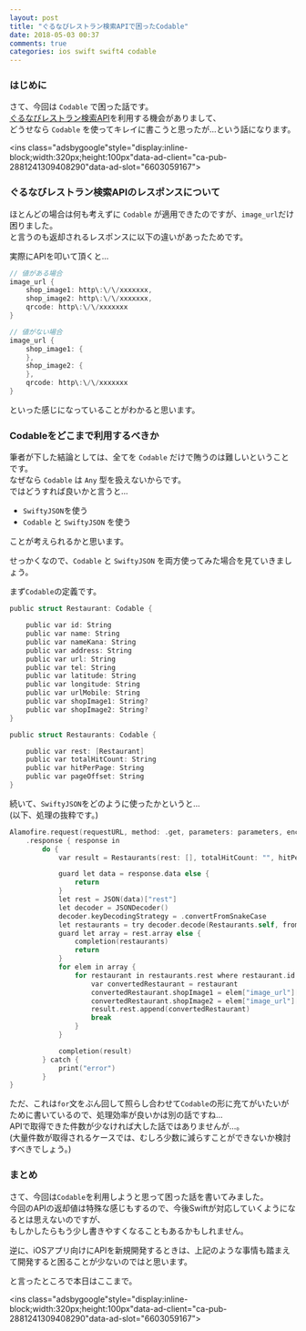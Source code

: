 ```yaml
---
layout: post
title: "ぐるなびレストラン検索APIで困ったCodable"
date: 2018-05-03 00:37
comments: true
categories: ios swift swift4 codable
---
```


### はじめに
さて、今回は `Codable` で困った話です。  
[ぐるなびレストラン検索API](http://api.gnavi.co.jp/api/manual/restsearch/)を利用する機会がありまして、  
どうせなら `Codable` を使ってキレイに書こうと思ったが...という話になります。  

<script async src="//pagead2.googlesyndication.com/pagead/js/adsbygoogle.js"></script>
<ins class="adsbygoogle"style="display:inline-block;width:320px;height:100px"data-ad-client="ca-pub-2881241309408290"data-ad-slot="6603059167"></ins>
<script>
(adsbygoogle = window.adsbygoogle || []).push({});
</script>

<!-- more -->

### ぐるなびレストラン検索APIのレスポンスについて
ほとんどの場合は何も考えずに `Codable` が適用できたのですが、`image_url`だけ困りました。  
と言うのも返却されるレスポンスに以下の違いがあったためです。  

実際にAPIを叩いて頂くと...  

```objective-c
// 値がある場合
image_url {
    shop_image1: http\:\/\/xxxxxxx,
    shop_image2: http\:\/\/xxxxxxx,
    qrcode: http\:\/\/xxxxxxx
}

// 値がない場合
image_url {
    shop_image1: {
    },
    shop_image2: {
    },
    qrcode: http\:\/\/xxxxxxx
}
```

といった感じになっていることがわかると思います。  

### Codableをどこまで利用するべきか
筆者が下した結論としては、全てを `Codable` だけで賄うのは難しいということです。  
なぜなら `Codable` は `Any` 型を扱えないからです。  
ではどうすれば良いかと言うと...  

* `SwiftyJSON`を使う  
* `Codable` と `SwiftyJSON` を使う  

ことが考えられるかと思います。  

せっかくなので、`Codable` と `SwiftyJSON` を両方使ってみた場合を見ていきましょう。  

まず`Codable`の定義です。  

```objective-c
public struct Restaurant: Codable {

    public var id: String
    public var name: String
    public var nameKana: String
    public var address: String
    public var url: String
    public var tel: String
    public var latitude: String
    public var longitude: String
    public var urlMobile: String
    public var shopImage1: String?
    public var shopImage2: String?
}

public struct Restaurants: Codable {

    public var rest: [Restaurant]
    public var totalHitCount: String
    public var hitPerPage: String
    public var pageOffset: String
}
```

続いて、`SwiftyJSON`をどのように使ったかというと...  
(以下、処理の抜粋です。)  

```objective-c
Alamofire.request(requestURL, method: .get, parameters: parameters, encoding: URLEncoding.default, headers: nil)
    .response { response in
        do {
            var result = Restaurants(rest: [], totalHitCount: "", hitPerPage: "", pageOffset: "")

            guard let data = response.data else {
                return
            }
            let rest = JSON(data)["rest"]
            let decoder = JSONDecoder()
            decoder.keyDecodingStrategy = .convertFromSnakeCase
            let restaurants = try decoder.decode(Restaurants.self, from: data)
            guard let array = rest.array else {
                completion(restaurants)
                return
            }
            for elem in array {
                for restaurant in restaurants.rest where restaurant.id == elem["id"].string {
                    var convertedRestaurant = restaurant
                    convertedRestaurant.shopImage1 = elem["image_url"]["shop_image1"].string
                    convertedRestaurant.shopImage2 = elem["image_url"]["shop_image2"].string
                    result.rest.append(convertedRestaurant)
                    break
                }
            }

            completion(result)
        } catch {
            print("error")
        }
}
```

ただ、これは`for`文をぶん回して照らし合わせて`Codable`の形に充てがいたいがために書いているので、処理効率が良いかは別の話ですね...  
APIで取得できた件数が少なければ大した話ではありませんが...。  
(大量件数が取得されるケースでは、むしろ少数に減らすことができないか検討すべきでしょう。)  

### まとめ
さて、今回は`Codable`を利用しようと思って困った話を書いてみました。  
今回のAPIの返却値は特殊な感じもするので、今後Swiftが対応していくようになるとは思えないのですが、  
もしかしたらもう少し書きやすくなることもあるかもしれません。  

逆に、iOSアプリ向けにAPIを新規開発するときは、上記のような事情も踏まえて開発すると困ることが少ないのではと思います。  

と言ったところで本日はここまで。  

<script async src="//pagead2.googlesyndication.com/pagead/js/adsbygoogle.js"></script>
<ins class="adsbygoogle"style="display:inline-block;width:320px;height:100px"data-ad-client="ca-pub-2881241309408290"data-ad-slot="6603059167"></ins>
<script>
(adsbygoogle = window.adsbygoogle || []).push({});
</script>
